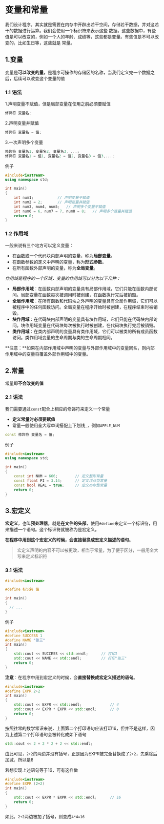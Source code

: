 # 变量和常量

我们设计程序，其实就是需要在内存中开辟出若干空间，存储若干数据，并对这若干的数据进行运算。我们会使用一个标识符来表示这些
数据。这些数据中，有些值是可以改变的，例如一个人的年龄、成绩等，这些都是变量。有些值是不可以改变的，比如生日等，这些就是
常量。

## 1.变量

变量是**可以改变的量**，是程序可操作的存储区的名称，当我们定义完一个数据之后，后续可以改变这个变量的值

### 1.1 语法

1.声明变量不赋值，但是局部变量在使用之前必须要赋值

```c++
修饰符 变量名;
```

2.声明变量并赋值

```c++
修饰符 变量名 = 值;
```

3.一次声明多个变量

```c++
修饰符 变量名1, 变量名2, 变量名3, ...;
修饰符 变量名1 = 值1, 变量名2 = 值2, 变量名3 = 值3,...;
```

例子

```c++
#include<iostream>  
using namespace std;

int main()
{
    int num1;			// 声明变量不赋值
    int num2 = 2;		// 声明变量并赋值
    int num3, num4, num5;	// 声明多个变量不赋值
    int num6 = 6, num7 = 7, num8 = 8;   // 声明多个变量并赋值
    return 0;
}
```

### 1.2 作用域

一般来说有三个地方可以定义变量：

- 在函数或一个代码块内部声明的变量，称为**局部变量**。
- 在函数参数的定义中声明的变量，称为**形式参数**。
- 在所有函数外部声明的变量，称为**全局变量**。

*作用域是程序的一个区域，变量的作用域可以分为以下几种：*

- **局部作用域**：在函数内部声明的变量具有局部作用域，它们只能在函数内部访问。局部变量在函数每次被调用时被创建，在函数执行完后被销毁。
- **全局作用域**：在所有函数和代码块之外声明的变量具有全局作用域，它们可以被程序中的任何函数访问。全局变量在程序开始时被创建，在程序结束时被销毁。
- **块作用域**：在代码块内部声明的变量具有块作用域，它们只能在代码块内部访问。块作用域变量在代码块每次被执行时被创建，在代码块执行完后被销毁。
- **类作用域**：在类内部声明的变量具有类作用域，它们可以被类的所有成员函数访问。类作用域变量的生命周期与类的生命周期相同。

**注意：**如果在内部作用域中声明的变量与外部作用域中的变量同名，则内部作用域中的变量将覆盖外部作用域中的变量。





## 2.常量

常量即**不会改变的值**

### 2.1 语法

我们需要通过`const`配合上相应的修饰符来定义一个常量

- **定义常量时必须要赋值**
- 常量一般使用全大写单词搭配上下划线`_`，例如`APPLE_NUM`

```c++
const 修饰符 变量名 = 值;
```

例子

```c++
#include<iostream>  
using namespace std;

int main()
{
    const int NUM = 666;		// 定义整形常量
    const float PI = 3.14;		// 定义浮点型常量
    const bool REAL = true;		// 定义布尔型常量
    return 0;
}
```





## 3.宏定义

**宏定义**，也叫**预处理器**，就是**在文件的头部**，使用`#define`来定义一个标识符，用来描述一个语句。这个标识符就被称为是宏定义。

**在程序中用到这个宏定义的时候，会直接替换成宏定义描述的语句**。

> 宏定义声明的内容不可以被更改，相当于常量，为了便于区分，一般用全大写来定义标识符

### 3.1 语法

```c++
#include<iostream>  

#define 标识符 值

int main()
{
  // ...
}
```



例子

```c++
#include<iostream>  
#define SUCCESS 1
#define NAME "张三"
int main()
{
    std::cout << SUCCESS << std::endl;		// 打印1
    std::cout << NAME << std::endl;			// 打印"张三"
    return 0;
}
```



**注意**：在程序中用到宏定义的时候，会**直接替换成宏定义描述的语句**。

```c++
#include<iostream>  
#define EXPR 2+2
int main()
{
    std::cout << EXPR << std::endl;				// 4
    std::cout << EXPR * EXPR << std::endl;		// 8
    return 0;
}
```

按照往常的数学常识来说，上面第二个打印语句应该打印16，但并不是这样，因为上述第二个打印语句会被转化成如下语句

```c++
std::cout << 2 + 2 * 2 + 2 << std::endl;	
```

由此可见，`2+2`的两边并没有括号，正是因为EXPR被完全替换成了`2+2`，先乘除后加减，所以是8

若想实现上述语句等于16，可有这样做

```c++
#include<iostream>  
#define EXPR (2+2)
int main()
{
    std::cout << EXPR * EXPR << std::endl;		// 16
    return 0;
}
```

如此，`2+2`两边被加了括号，则变成`4*4=16`

